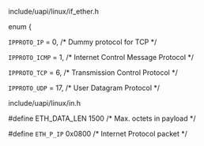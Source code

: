 





include/uapi/linux/if_ether.h

enum {

  `IPPROTO_IP` = 0,   /* Dummy protocol for TCP   */

  `IPPROTO_ICMP` = 1,   /* Internet Control Message Protocol  */

  `IPPROTO_TCP` = 6,    /* Transmission Control Protocol  */

  `IPPROTO_UDP` = 17,   /* User Datagram Protocol   */



include/uapi/linux/in.h

\#define ETH_DATA_LEN    1500        /* Max. octets in payload    */

\#define `ETH_P_IP`    0x0800      /* Internet Protocol packet */



